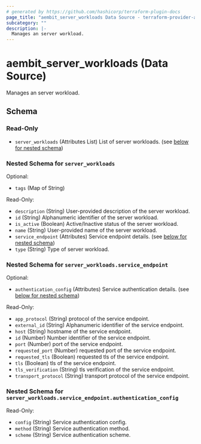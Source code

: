```yaml
---
# generated by https://github.com/hashicorp/terraform-plugin-docs
page_title: "aembit_server_workloads Data Source - terraform-provider-aembit"
subcategory: ""
description: |-
  Manages an server workload.
---
```


# aembit_server_workloads (Data Source)

Manages an server workload.



<!-- schema generated by tfplugindocs -->
## Schema

### Read-Only

- `server_workloads` (Attributes List) List of server workloads. (see [below for nested schema](#nestedatt--server_workloads))

<a id="nestedatt--server_workloads"></a>
### Nested Schema for `server_workloads`

Optional:

- `tags` (Map of String)

Read-Only:

- `description` (String) User-provided description of the server workload.
- `id` (String) Alphanumeric identifier of the server workload.
- `is_active` (Boolean) Active/Inactive status of the server workload.
- `name` (String) User-provided name of the server workload.
- `service_endpoint` (Attributes) Service endpoint details. (see [below for nested schema](#nestedatt--server_workloads--service_endpoint))
- `type` (String) Type of server workload.

<a id="nestedatt--server_workloads--service_endpoint"></a>
### Nested Schema for `server_workloads.service_endpoint`

Optional:

- `authentication_config` (Attributes) Service authentication details. (see [below for nested schema](#nestedatt--server_workloads--service_endpoint--authentication_config))

Read-Only:

- `app_protocol` (String) protocol of the service endpoint.
- `external_id` (String) Alphanumeric identifier of the service endpoint.
- `host` (String) hostname of the service endpoint.
- `id` (Number) Number identifier of the service endpoint.
- `port` (Number) port of the service endpoint.
- `requested_port` (Number) requested port of the service endpoint.
- `requested_tls` (Boolean) requested tls of the service endpoint.
- `tls` (Boolean) tls of the service endpoint.
- `tls_verification` (String) tls verification of the service endpoint.
- `transport_protocol` (String) transport protocol of the service endpoint.

<a id="nestedatt--server_workloads--service_endpoint--authentication_config"></a>
### Nested Schema for `server_workloads.service_endpoint.authentication_config`

Read-Only:

- `config` (String) Service authentication config.
- `method` (String) Service authentication method.
- `scheme` (String) Service authentication scheme.
